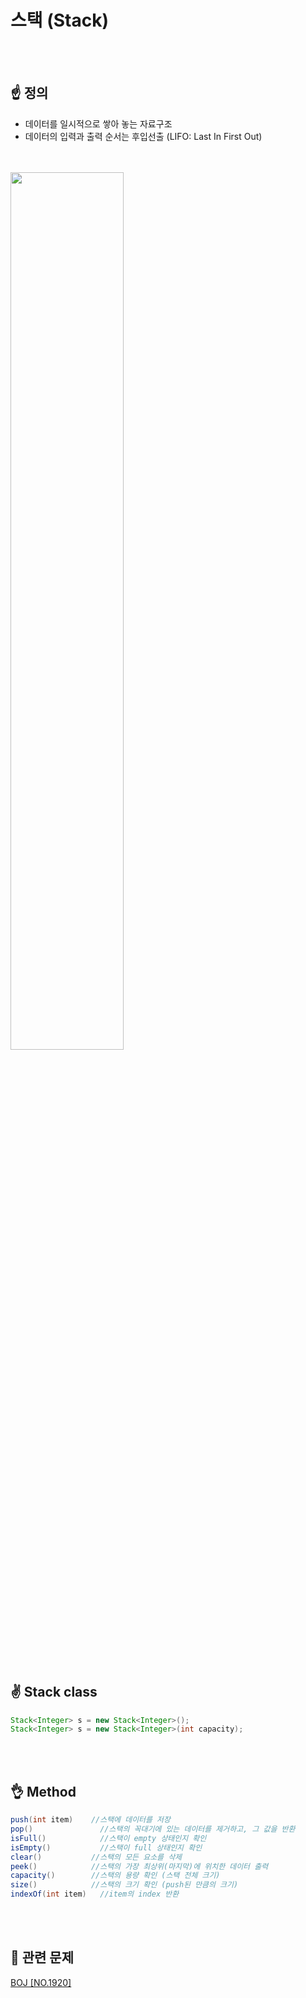 # 스택 (Stack)
<br></br>
## :point_up: 정의
* 데이터를 일시적으로 쌓아 놓는 자료구조
* 데이터의 입력과 출력 순서는 후입선출 (LIFO: Last In First Out)  
<br></br>
<img src = "https://user-images.githubusercontent.com/101400945/221166028-ded2a522-865d-4e85-aaa6-6ab0472a426c.jpg" width="60%" height="60%">


<br></br>


## :v: Stack class
```java
Stack<Integer> s = new Stack<Integer>();
Stack<Integer> s = new Stack<Integer>(int capacity);                       // 스택의 capacity 결정
```


<br></br>
## :ok_hand: Method
```java
push(int item)	  //스택에 데이터를 저장
pop()	            //스택의 꼭대기에 있는 데이터를 제거하고, 그 값을 반환
isFull()	        //스택이 empty 상태인지 확인
isEmpty()       	//스택이 full 상태인지 확인
clear()	          //스택의 모든 요소를 삭제
peek()	          //스택의 가장 최상위(마지막)에 위치한 데이터 출력
capacity()	      //스택의 용량 확인 (스택 전체 크기)
size()	          //스택의 크기 확인 (push된 만큼의 크기)
indexOf(int item)	//item의 index 반환
```


<br></br>
## :metal: 관련 문제
<a href="https://www.acmicpc.net/problem/1920" rel="nofollow">BOJ [NO.1920]</a></p>

